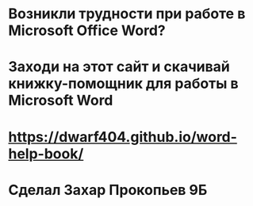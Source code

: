 # Возникли трудности при работе в Microsoft Office Word?
# Заходи на этот сайт и скачивай книжку-помощник для работы в Microsoft Word
# https://dwarf404.github.io/word-help-book/
# Сделал Захар Прокопьев 9Б
